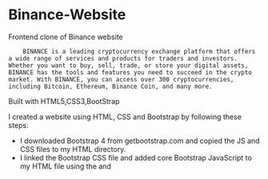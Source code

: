 # Binance-Website
Frontend clone of Binance website

        BINANCE is a leading cryptocurrency exchange platform that offers a wide range of services and products for traders and investors. Whether you want to buy, sell, trade, or store your digital assets, BINANCE has the tools and features you need to succeed in the crypto market. With BINANCE, you can access over 300 cryptocurrencies, including Bitcoin, Ethereum, Binance Coin, and many more.
        
Built with HTML5,CSS3,BootStrap

I created a website using HTML, CSS and Bootstrap by following these steps:
- I downloaded Bootstrap 4 from getbootstrap.com and copied the JS and CSS files to my HTML directory.
- I linked the Bootstrap CSS file and added core Bootstrap JavaScript to my HTML file using the <link> and <script> tags.
- I used the Bootstrap grid system to create a responsive layout for my website with rows and columns.
- I added a navigation bar, a jumbotron, a footer and some content to my website using Bootstrap components and custom CSS.
- I tested my website on different devices and browsers to ensure it looked good and worked well.
